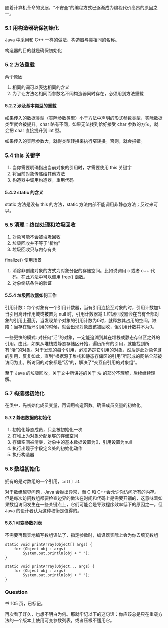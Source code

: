 
随着计算机革命的发展，“不安全”的编程方式已逐渐成为编程代价高昂的原因之一。

### 5.1 用构造器确保初始化

Java 中采用和 C++ 一样的做法，构造器与类相同的名称。

构造器的目的就是确保初始化

### 5.2 方法重载

两个原因
1. 相同的词可以表达相同的含义
2. 为了让方法名相同而参数名不同构造器同时存在，必须用到方法重载 

#### 5.2.2 涉及基本类型的重载

如果传入的数据类型（实际参数类型）小于方法中声明的形式参数类型，实际数据类型就会被提升。char 略有不同，如果无法找到恰好接受 char 参数的方法，就会把 char 直接提升到 int 型。

如果传入的实际参数大，就得类型转换来执行窄转换。否则，就会报错。

### 5.4 this 关键字

1. 当你需要明确指出当前对象的引用时，才需要使用 this 关键字
2. 将当前对象传递给其他方法
3. 构造器中调用构造器，重用代码

#### 5.4.2 static 的含义

static 方法是没有 this 的方法，static 方法内部不能调用非静态方法；反过来可以。

### 5.5 清理：终结处理和垃圾回收

1. 对象可能不会被垃圾回收
2. 垃圾回收并不等于“析构” 
3. 垃圾回收只与内存有关

finalize() 使用场景
1. 消除非创建对象的方式为对象分配的存储空间。比如说调用 c 或者 c++ 代码，在此方法中可以调用 free() 函数。
2. 对象终结条件的验证

#### 5.5.4 垃圾回收器如何工作

引用计数：每个对象有一个引用计数器，当有引用连接至对象的时，引用计数加1.当引用离开作用域或被置为 null 时，引用计数器减 1.垃圾回收器会在含有全部对象的引用上遍历，当发现某个对象的引用计数为0时，就释放其占用的空间。缺陷：当存在循环引用的时候，就会出现对象应该被回收，但引用计数并不为0。

一些更快的模式: 对任何“活”的对象，一定能追溯到其在堆栈或静态存储区之外的引用。由此，如果从堆栈或静态存储区开始，遍历所有的引用，就能找到所有“活”的对象。对于发现的每个引用，必须追踪它引用的对象，然后是此对象包含的引用，反复如此，直到“根据源于堆栈和静态存储区的引用”所形成的网络全部被访问为止。所访问的对象都是“活”的，解决了“交互自引用的对象组”。

至于 Java 的垃圾回收，关于文中所讲述的关于 块 的部分不理解，后续继续理解。

### 5.7 构造器初始化

在类中，先初始化成员变量，再调用构造函数。确保成员变量的初始化。

#### 5.7.2 静态数据的初始化

1. 初始化静态成员，只会被初始化一次
2. 在堆上为对象分配足够的存储空间
3. 存储空间被清零，对象中的基本数据设置为0，引用设置为null
4. 执行出现于字段定义处的初始化动作
5. 执行构造器

### 5.8 数组初始化

拥有的是对数组的一个引用，```int[] a1```

对于数组越界问题，Java 会抛出异常，而 C 和 C++会允许你访问所有的内存。但是每次访问数组都要检查边界的做法在时间和代码上是需要开销的，这意味着如果数组访问发生在一些关键点上，它们可能会是导致程序效率低下的原因之一。但 Java 的设计者认为这种权衡是值得的。

#### 5.8.1 可变参数列表

不需要再现实地编写数组语法了，指定参数时，编译器实际上会为你去填充数组

```
static void printArray(Object[] args) {
    for (Object obj : args)
        System.out.println(obj + " ");
}

static void printArray(Object... args) {
    for (Object obj : args) 
        System.out.println(obj + " ");
}
```

### Question

书 105 页，已标记。

再次看了好久，也想不明白为何。那就牢记以下的这句话：你应该总是只在重载方法的一个版本上使用可变参数列表，或者压根不适用它。
